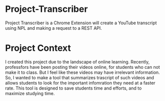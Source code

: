 # Project-Transcriber
Project Transcriber is a Chrome Extension will create a YouTube transcript using NPL and making a request to a REST API. 

# Project Context
I created this project due to the landscape of online learning. Recently, professfors have been posting their videos online, for students who can not make it to class. But I feel like these videos may have irrelevant information. So, I wanted to make a tool that summarizes trascript of such videos and allows students to look for the important infomration they need at a faster rate. This tool is designed to save students time and efforts, and to maximize studying time. 


